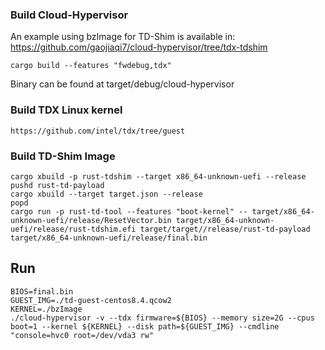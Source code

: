 ### Build Cloud-Hypervisor
An example using bzImage for TD-Shim is available in:
https://github.com/gaojiaqi7/cloud-hypervisor/tree/tdx-tdshim
```
cargo build --features "fwdebug,tdx"
```
Binary can be found at target/debug/cloud-hypervisor

### Build TDX Linux kernel
```
https://github.com/intel/tdx/tree/guest
```

### Build TD-Shim Image
```
cargo xbuild -p rust-tdshim --target x86_64-unknown-uefi --release
pushd rust-td-payload
cargo xbuild --target target.json --release
popd
cargo run -p rust-td-tool --features "boot-kernel" -- target/x86_64-unknown-uefi/release/ResetVector.bin target/x86_64-unknown-uefi/release/rust-tdshim.efi target/target//release/rust-td-payload target/x86_64-unknown-uefi/release/final.bin
```

## Run
```
BIOS=final.bin
GUEST_IMG=./td-guest-centos8.4.qcow2
KERNEL=./bzImage
./cloud-hypervisor -v --tdx firmware=${BIOS} --memory size=2G --cpus boot=1 --kernel ${KERNEL} --disk path=${GUEST_IMG} --cmdline "console=hvc0 root=/dev/vda3 rw"
```
